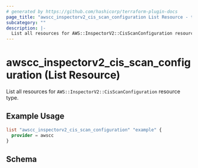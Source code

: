 ```yaml
---
# generated by https://github.com/hashicorp/terraform-plugin-docs
page_title: "awscc_inspectorv2_cis_scan_configuration List Resource - terraform-provider-awscc"
subcategory: ""
description: |-
  List all resources for AWS::InspectorV2::CisScanConfiguration resource type.
---
```


# awscc_inspectorv2_cis_scan_configuration (List Resource)

List all resources for `AWS::InspectorV2::CisScanConfiguration` resource type.

## Example Usage

```terraform
list "awscc_inspectorv2_cis_scan_configuration" "example" {
  provider = awscc
}
```

<!-- schema generated by tfplugindocs -->
## Schema
